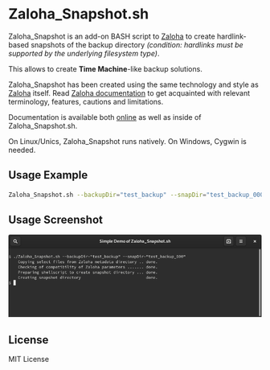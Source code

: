 # Zaloha_Snapshot.sh

Zaloha_Snapshot is an add-on BASH script to [Zaloha](https://github.com/Fitus/Zaloha.sh) to create hardlink-based
snapshots of the backup directory *(condition: hardlinks must be supported by the
underlying filesystem type)*.

This allows to create **Time Machine**-like backup solutions.

Zaloha_Snapshot has been created using the same technology and style as [Zaloha](https://github.com/Fitus/Zaloha.sh)
itself. Read [Zaloha documentation](https://github.com/Fitus/Zaloha.sh/blob/master/DOCUMENTATION.md) to get acquainted with relevant terminology,
features, cautions and limitations.

Documentation is available both [online](DOCUMENTATION.md) as well as inside of Zaloha_Snapshot.sh.

On Linux/Unics, Zaloha_Snapshot runs natively. On Windows, Cygwin is needed.

## Usage Example

```bash
Zaloha_Snapshot.sh --backupDir="test_backup" --snapDir="test_backup_000" [other options, see docu]
```

## Usage Screenshot
![Simple_Demo_screenshot](Simple_Demo_screenshot.png)

## License
MIT License
